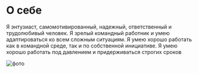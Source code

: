 # О себе

Я энтузиаст, самомотивированный, надежный, ответственный и трудолюбивый человек. Я зрелый командный работник и умею адаптироваться ко всем сложным ситуациям. Я умею хорошо работать как в командной среде, так и по собственной инициативе. Я умею хорошо работать под давлением и придерживаться строгих сроков

![фото](https://share.icloud.com/photos/0756HiK4-QRv06Zb9ZgD6sSTA)